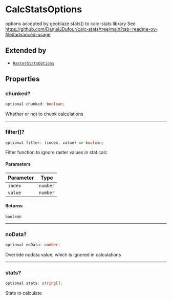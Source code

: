 # CalcStatsOptions

options accepted by geoblaze.stats() to calc-stats library
See https://github.com/DanielJDufour/calc-stats/tree/main?tab=readme-ov-file#advanced-usage

## Extended by

- [`RasterStatsOptions`](RasterStatsOptions.md)

## Properties

### chunked?

```ts
optional chunked: boolean;
```

Whether or not to chunk calculations

---

### filter()?

```ts
optional filter: (index, value) => boolean;
```

Filter function to ignore raster values in stat calc

#### Parameters

| Parameter | Type     |
| --------- | -------- |
| `index`   | `number` |
| `value`   | `number` |

#### Returns

`boolean`

---

### noData?

```ts
optional noData: number;
```

Override nodata value, which is ignored in calculations

---

### stats?

```ts
optional stats: string[];
```

Stats to calculate
